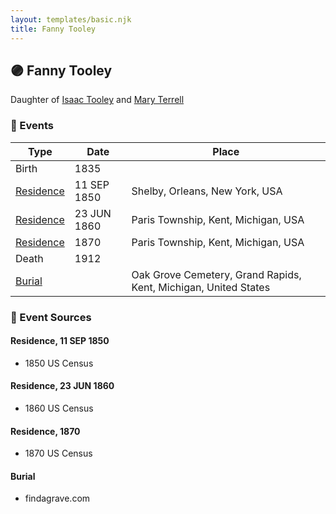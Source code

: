 ```yaml
---
layout: templates/basic.njk
title: Fanny Tooley
---
```

## 🟣 Fanny Tooley

Daughter of [Isaac Tooley](/people/6/65071054) and [Mary Terrell](/people/3/36199064)

### 📆 Events

Type | Date | Place
------ | ------ | ------
Birth | 1835 |
[Residence](#event-1) | 11 SEP 1850 | Shelby, Orleans, New York, USA
[Residence](#event-2) | 23 JUN 1860 | Paris Township, Kent, Michigan, USA
[Residence](#event-3) | 1870 | Paris Township, Kent, Michigan, USA
Death | 1912 |
[Burial](#event-5) |  | Oak Grove Cemetery, Grand Rapids, Kent, Michigan, United States

### 📰 Event Sources

#### <a id="event-1"></a> Residence, 11 SEP 1850
* 1850 US Census

#### <a id="event-2"></a> Residence, 23 JUN 1860
* 1860 US Census

#### <a id="event-3"></a> Residence, 1870
* 1870 US Census

#### <a id="event-5"></a> Burial
* findagrave.com